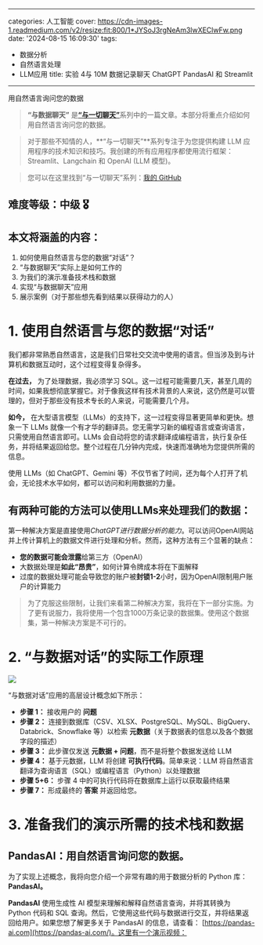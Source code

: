 
---
categories: 人工智能
cover: https://cdn-images-1.readmedium.com/v2/resize:fit:800/1*JYSoJ3rgNeAm3lwXEClwFw.png
date: '2024-08-15 16:09:30'
tags:
  - 数据分析
  - 自然语言处理
  - LLM应用
title: 实验 4与 10M 数据记录聊天 ChatGPT PandasAI 和 Streamlit

---


用自然语言询问您的数据

> **“与数据聊天”** 是[**“与一切聊天”**](https://github.com/S0NM/chat-with-everything)系列中的一篇文章。本部分将重点介绍如何用自然语言询问您的数据。

> 对于那些不知情的人，**“与一切聊天”**系列专注于为您提供构建 LLM 应用程序的技术知识和技巧。我创建的所有应用程序都使用流行框架：Streamlit、Langchain 和 OpenAI (LLM 模型)。

> 您可以在这里找到“与一切聊天”系列：[我的 GitHub](https://github.com/S0NM/chat-with-everything)

## 难度等级：中级 🎖️

## 本文将涵盖的内容：

1. 如何使用自然语言与您的数据“对话”？
2. “与数据聊天”实际上是如何工作的
3. 为我们的演示准备技术栈和数据
4. 实现“与数据聊天”应用
5. 展示案例（对于那些想先看到结果以获得动力的人）

# 1. 使用自然语言与您的数据“对话”

我们都非常熟悉自然语言，这是我们日常社交交流中使用的语言。但当涉及到与计算机和数据互动时，这个过程变得复杂得多。

**在过去，** 为了处理数据，我必须学习 SQL。这一过程可能需要几天，甚至几周的时间，如果我想彻底掌握它。对于像我这样有技术背景的人来说，这仍然是可以管理的，但对于那些没有技术专长的人来说，可能需要几个月。

**如今，** 在大型语言模型（LLMs）的支持下，这一过程变得显著更简单和更快。想象一下 LLMs 就像一个有才华的翻译员。您无需学习新的编程语言或查询语言，只需使用自然语言即可。LLMs 会自动将您的请求翻译成编程语言，执行复杂任务，并将结果返回给您。整个过程在几分钟内完成，快速而准确地为您提供所需的信息。



使用 LLMs（如 ChatGPT、Gemini 等）不仅节省了时间，还为每个人打开了机会，无论技术水平如何，都可以访问和利用数据的力量。

## 有两种可能的方法可以使用LLMs来处理我们的数据：

第一种解决方案是直接使用*ChatGPT进行数据分析的能力*。可以访问OpenAI网站并上传计算机上的数据文件进行处理和分析。然而，这种方法有三个显著的缺点：

* **您的数据可能会泄露**给第三方（OpenAI）
* 大数据处理是**如此“昂贵”**，如何计算令牌成本将在下面解释
* 过度的数据处理可能会导致您的账户被**封锁1-2**小时，因为OpenAI限制用户账户的计算能力


> 为了克服这些限制，让我们来看第二种解决方案，我将在下一部分实施。为了更有说服力，我将使用一个包含1000万条记录的数据集。使用这个数据集，第一种解决方案是不可行的。

# 2. “与数据对话”的实际工作原理

![](https://cdn-images-1.readmedium.com/v2/resize:fit:800/1*NMiCDm8OGRjDWeOqudxwAA.png)

“与数据对话”应用的高层设计概念如下所示：

* **步骤 1：** 接收用户的 **问题**
* **步骤 2：** 连接到数据库（CSV、XLSX、PostgreSQL、MySQL、BigQuery、Databrick、Snowflake 等）以检索 **元数据**（关于数据表的信息以及各个数据字段的描述）
* **步骤 3：** 此步骤仅发送 **元数据 + 问题**，而不是将整个数据发送给 LLM
* **步骤 4：** 基于元数据，LLM 将创建 **可执行代码**。简单来说：LLM 将自然语言翻译为查询语言（SQL）或编程语言（Python）以处理数据
* **步骤 5+6：** 步骤 4 中的可执行代码将在数据库上运行以获取最终结果
* **步骤 7：** 形成最终的 **答案** 并返回给您。

# 3. 准备我们的演示所需的技术栈和数据

## PandasAI：用自然语言询问您的数据。

为了实现上述概念，我将向您介绍一个非常有趣的用于数据分析的 Python 库：**PandasAI。**

**PandasAI** 使用生成性 AI 模型来理解和解释自然语言查询，并将其转换为 Python 代码和 SQL 查询。然后，它使用这些代码与数据进行交互，并将结果返回给用户。如果您想了解更多关于 PandasAI 的信息，请查看： [https://pandas-ai.com](https://pandas-ai.com/)。这里有一个演示视频：
